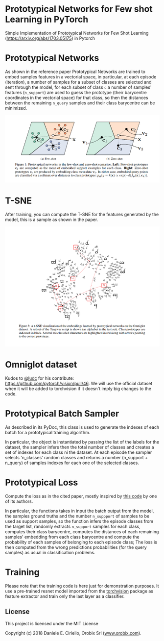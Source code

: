 # Prototypical Networks for Few shot Learning in PyTorch
Simple Implementation of Prototypical Networks for Few Shot Learning (https://arxiv.org/abs/1703.05175) in Pytorch

# Prototypical Networks

As shown in the reference paper Prototypical Networks are trained to embed samples features in a vectorial space, in particular, at each episode (iteration), a number of samples for a subset of classes are selected and sent through the model, for each subset of class `c` a number of samples' features (`n_support`) are used to guess the prototype (their barycentre coordinates in the vectorial space) for that class, so then the distances between the remaining `n_query` samples and their class barycentre can be minimized.

![Prototypical Networks](doc/imgs/proto-1.png)

# T-SNE 

After training, you can compute the T-SNE for the features generated by the model, this is a sample as shown in the paper.

![Reference Paper T-SNE](doc/imgs/proto-2.png)

# Omniglot dataset

Kudos to [@ludc](https://github.com/ludc) for his contribute: https://github.com/pytorch/vision/pull/46.
We will use the official dataset when it will be added to torchvision if it doesn't imply big changes to the code.

# Prototypical Batch Sampler

As described in its PyDoc, this class is used to generate the indexes of each batch for a prototypical training algorithm.

In particular, the object is instantiated by passing the list of the labels for the dataset, the sampler infers then the total number of classes and creates a set of indexes for each class ni the dataset. At each episode the sampler selects 'n_classes' random classes and returns a number (n_support + n_query) of samples indexes for each one of the selected classes.

# Prototypical Loss

Compute the loss as in the cited paper, mostly inspired by [this code](https://github.com/jakesnell/prototypical-networks/blob/master/protonets/models/few_shot.py) by one of its authors.

In particular, the functions takes in input the batch output from the model, the samples ground truths and the number `n_suppport` of samples to be used as support samples, so the function infers the episode classes from the target list, randomly extracts `n_support` samples for each class, computes their class barycentre, computes the distances of each remaining samples' embedding from each class barycentre and compute the probability of each samples of belonging to each episode class; The loss is then computed from the wrong predictions probabilities (for the query samples) as usual in classification problems.

# Training

Please note that the training code is here just for demonstration purposes. It use a pre-trained resnet model imported from the [torchvision](https://github.com/pytorch/vision/tree/master/torchvision) package as feature extractor and train only the last layer as a classifier.


## License

This project is licensed under the MIT License

Copyright (c) 2018 Daniele E. Ciriello, Orobix Srl (www.orobix.com).
